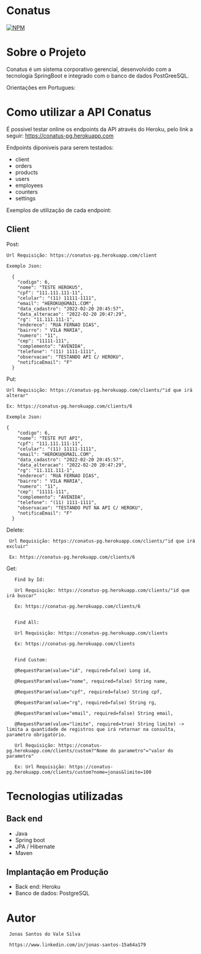 # Conatus
[![NPM](https://img.shields.io/npm/l/react)](https://github.com/jonassantos1000/Conatus-SpringBoot-Java-8-PostGree/blob/main/LICENSE) 

# Sobre o Projeto

Conatus é um sistema corporativo gerencial, desenvolvido com a tecnologia SpringBoot e integrado com o banco de dados PostGreeSQL.

Orientações em Portugues:

# Como utilizar a API Conatus

É possivel testar online os endpoints da API através do Heroku, pelo link a seguir: https://conatus-pg.herokuapp.com

Endpoints diponiveis para serem testados:
- client
- orders
- products
- users
- employees
- counters
- settings

Exemplos de utilização de cada endpoint:

## Client

  Post:
	
    Url Requisição: https://conatus-pg.herokuapp.com/client
		
    Exemplo Json:
		
      {
        "codigo": 6,
        "nome": "TESTE HEROKU5",
        "cpf": "111.111.111-11",
        "celular": "(11) 11111-1111",
        "email": "HEROKU@GMAIL.COM",
        "data_cadastro": "2022-02-20 20:45:57",
        "data_alteracao": "2022-02-20 20:47:29",
        "rg": "11.111.111-1",
        "endereco": "RUA FERNAO DIAS",
        "bairro": " VILA MARIA",
        "numero": "11",
        "cep": "11111-111",
        "complemento": "AVENIDA",
        "telefone": "(11) 1111-1111",
        "observacao": "TESTANDO API C/ HEROKU",
        "notificaEmail": "F"
      }
			
  Put:
	
    Url Requisição: https://conatus-pg.herokuapp.com/clients/"id que irá alterar"
    
    Ex: https://conatus-pg.herokuapp.com/clients/6
		
    Exemplo Json:
		
    {
        "codigo": 6,
        "nome": "TESTE PUT API",
        "cpf": "111.111.111-11",
        "celular": "(11) 11111-1111",
        "email": "HEROKU@GMAIL.COM",
        "data_cadastro": "2022-02-20 20:45:57",
        "data_alteracao": "2022-02-20 20:47:29",
        "rg": "11.111.111-1",
        "endereco": "RUA FERNAO DIAS",
        "bairro": " VILA MARIA",
        "numero": "11",
        "cep": "11111-111",
        "complemento": "AVENIDA",
        "telefone": "(11) 1111-1111",
        "observacao": "TESTANDO PUT NA API C/ HEROKU",
        "notificaEmail": "F"
      }
      
  Delete:
   ```
    Url Requisição: https://conatus-pg.herokuapp.com/clients/"id que irá excluir"
    
    Ex: https://conatus-pg.herokuapp.com/clients/6		 
   ``` 
   
  Get:
   ```
	  Find by Id:
		 
      Url Requisição: https://conatus-pg.herokuapp.com/clients/"id que irá buscar"

      Ex: https://conatus-pg.herokuapp.com/clients/6
     
     
      Find All:

      Url Requisição: https://conatus-pg.herokuapp.com/clients

      Ex: https://conatus-pg.herokuapp.com/clients
		
    
      Find Custom:

      @RequestParam(value="id", required=false) Long id,

      @RequestParam(value="nome", required=false) String name,

      @RequestParam(value="cpf", required=false) String cpf,

      @RequestParam(value="rg", required=false) String rg,

      @RequestParam(value="email", required=false) String email,

      @RequestParam(value="limite", required=true) String limite) -> limita a quantidade de registros que irá retornar na consulta, parametro obrigatório.

      Url Requisição: https://conatus-pg.herokuapp.com/clients/custom?"Nome do parametro"="valor do parametro"

      Ex: Url Requisição: https://conatus-pg.herokuapp.com/clients/custom?nome=jonas&limite=100
   ```
     
   
   # Tecnologias utilizadas
   
   ## Back end
   
   - Java
   - Spring boot
   - JPA / Hibernate
   - Maven

   ## Implantação em Produção
   
   - Back end: Heroku
   - Banco de dados: PostgreSQL
   
   # Autor 
     
     Jonas Santos do Vale Silva
     
     https://www.linkedin.com/in/jonas-santos-15a64a179
  
